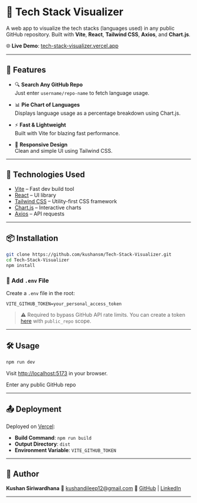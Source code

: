 
# 🧠 Tech Stack Visualizer

A web app to visualize the tech stacks (languages used) in any public GitHub repository. Built with **Vite**, **React**, **Tailwind CSS**, **Axios**, and **Chart.js**.

🌐 **Live Demo**: [tech-stack-visualizer.vercel.app](https://tech-stack-visualizer.vercel.app/)


---

## 🚀 Features

- 🔍 **Search Any GitHub Repo**  
  Just enter `username/repo-name` to fetch language usage.

- 📊 **Pie Chart of Languages**  
  Displays language usage as a percentage breakdown using Chart.js.

- ⚡ **Fast & Lightweight**  
  Built with Vite for blazing fast performance.

- 🎨 **Responsive Design**  
  Clean and simple UI using Tailwind CSS.

---

## 🔧 Technologies Used

- [Vite](https://vitejs.dev/) – Fast dev build tool
- [React](https://reactjs.org/) – UI library
- [Tailwind CSS](https://tailwindcss.com/) – Utility-first CSS framework
- [Chart.js](https://www.chartjs.org/) – Interactive charts
- [Axios](https://axios-http.com/) – API requests

---

## 📦 Installation

```bash
git clone https://github.com/kushansm/Tech-Stack-Visualizer.git
cd Tech-Stack-Visualizer
npm install
````

### 🔐 Add `.env` File

Create a `.env` file in the root:

```env
VITE_GITHUB_TOKEN=your_personal_access_token
```

> ⚠️ Required to bypass GitHub API rate limits.
> You can create a token [here](https://github.com/settings/tokens) with `public_repo` scope.

---

## 🛠 Usage

```bash
npm run dev
```

Visit [http://localhost:5173](http://localhost:5173) in your browser.

Enter any public GitHub repo 



---

## 📤 Deployment

Deployed on [Vercel](https://vercel.com/):

* **Build Command**: `npm run build`
* **Output Directory**: `dist`
* **Environment Variable**: `VITE_GITHUB_TOKEN`

---

## 🙌 Author

**Kushan Siriwardhana**
📧 [kushandileep12@gmail.com](mailto:kushandileep12@gmail.com)
🔗 [GitHub](https://github.com/kushansm) | [LinkedIn](https://linkedin.com/in/kushansm)

---

